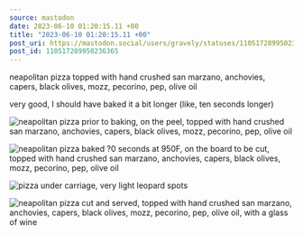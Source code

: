 ```yaml
---
source: mastodon
date: 2023-06-10 01:20:15.11 +00
title: "2023-06-10 01:20:15.11 +00"
post_uri: https://mastodon.social/users/gravely/statuses/110517289950236365
post_id: 110517289950236365
---
```

neapolitan pizza topped with hand crushed san marzano, anchovies, capers, black olives, mozz, pecorino, pep, olive oil

very good, I should have baked it a bit longer (like, ten seconds longer)


![neapolitan pizza prior to baking, on the peel, topped with hand crushed san marzano, anchovies, capers, black olives, mozz, pecorino, pep, olive oil](/images/110517288801716288.jpeg)

![neapolitan pizza baked ?0 seconds at 950F, on the board to be cut, topped with hand crushed san marzano, anchovies, capers, black olives, mozz, pecorino, pep, olive oil](/images/110517289070119909.jpeg)

![pizza under carriage, very light leopard spots](/images/110517289367832345.jpeg)

![neapolitan pizza cut and served, topped with hand crushed san marzano, anchovies, capers, black olives, mozz, pecorino, pep, olive oil, with a glass of wine](/images/110517289628782027.jpeg)

